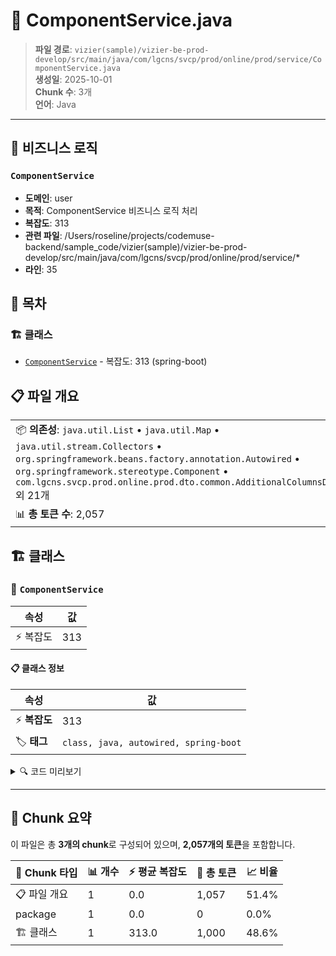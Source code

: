 # 📄 ComponentService.java

> **파일 경로**: `vizier(sample)/vizier-be-prod-develop/src/main/java/com/lgcns/svcp/prod/online/prod/service/ComponentService.java`  
> **생성일**: 2025-10-01  
> **Chunk 수**: 3개  
> **언어**: Java
---



## 💼 비즈니스 로직

### `ComponentService`
- **도메인**: user
- **목적**: ComponentService 비즈니스 로직 처리
- **복잡도**: 313
- **관련 파일**: /Users/roseline/projects/codemuse-backend/sample_code/vizier(sample)/vizier-be-prod-develop/src/main/java/com/lgcns/svcp/prod/online/prod/service/*
- **라인**: 35


## 📑 목차

### 🏗️ 클래스
- [`ComponentService`](#class-componentservice) - 복잡도: 313 (spring-boot)

## 📋 파일 개요

| | |
|--|--|
| 📦 **의존성**: `java.util.List` • `java.util.Map` • `java.util.stream.Collectors` • `org.springframework.beans.factory.annotation.Autowired` • `org.springframework.stereotype.Component` • `com.lgcns.svcp.prod.online.prod.dto.common.AdditionalColumnsDto` 외 21개 | ⚡ **총 복잡도**: 313 |
| 📊 **총 토큰 수**: 2,057 |  |



## 🏗️ 클래스

### <a id="class-componentservice"></a>🎯 `ComponentService`

| 속성 | 값 |
|------|----|
| ⚡ 복잡도 | 313 |



#### 📋 클래스 정보

| 속성 | 값 |
|------|----|
| ⚡ **복잡도** | 313 || 📍 **라인 범위** | 35-35 |
| 🏷️ **태그** | `class, java, autowired, spring-boot` || 🏗️ **프레임워크** | `spring-boot` |

<details>
<summary>🔍 코드 미리보기</summary>

```java
public class ComponentService {
	@Autowired
	private CommonDao commonDao;

	public List<?> retrieveBaseFeeList() {
		AdditionalColumnsDto request = new AdditionalColumnsDto();
		request.setItemCode("RC");
		List<AdditionalColumnsDto> additionalColumns = commonDao.selectList("Common.selectAdditionalColumns", request);

		BaseFeeDto baseFeeDto = new BaseFeeDto();
		baseFeeDto.setAdditionalColumns(additionalColumns);

		List<Map<String, Object>> resultList = commonDao.selectList("Price.selectBaseFeeList", baseFeeDto);

		return resultList.stream()
				.map(result -> MapUtil.mapToFlatMapWithNullHandling(result, additionalColumns))
				.collect(Collectors.toList());
	}

	public BaseFeeAndResourceDto retrieveBaseFeeAndResource(String inputCode) {

		AdditionalColumnsDto request = new AdditionalC...
```

**Chunk 정보**
- 🆔 **ID**: `a6a4396173b4`
- 📍 **라인**: 35-35
- 📊 **토큰**: 1000
- 🏷️ **태그**: `class, java, autowired, spring-boot`

</details>

---





## 🧩 Chunk 요약

이 파일은 총 **3개의 chunk**로 구성되어 있으며, **2,057개의 토큰**을 포함합니다.

| 🧩 Chunk 타입 | 📊 개수 | ⚡ 평균 복잡도 | 📝 총 토큰 | 📈 비율 |
|---------------|--------|-------------|----------|--------|
| 📋 파일 개요 | 1 | 0.0 | 1,057 | 51.4% |
| package | 1 | 0.0 | 0 | 0.0% |
| 🏗️ 클래스 | 1 | 313.0 | 1,000 | 48.6% |

